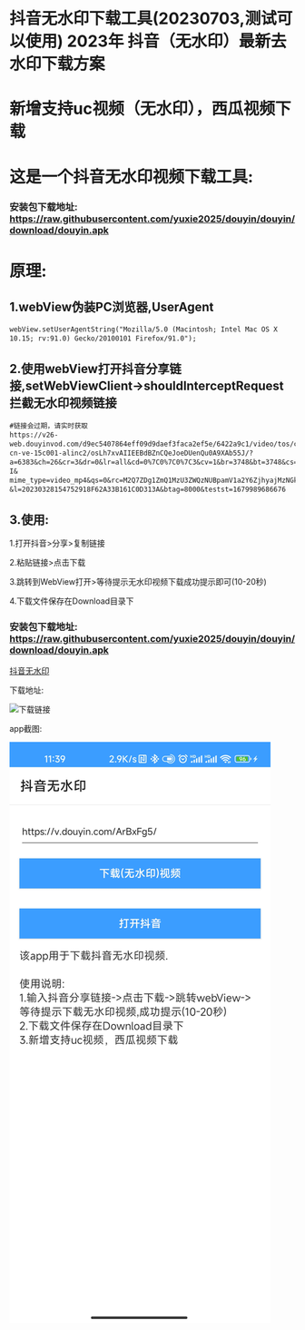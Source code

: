 # 抖音无水印下载工具(20230703,测试可以使用) 2023年 抖音（无水印）最新去水印下载方案
# 新增支持uc视频（无水印），西瓜视频下载

# 这是一个抖音无水印视频下载工具:

### 安装包下载地址: https://raw.githubusercontent.com/yuxie2025/douyin/douyin/download/douyin.apk

# 原理:

## 1.webView伪装PC浏览器,UserAgent

```
webView.setUserAgentString("Mozilla/5.0 (Macintosh; Intel Mac OS X 10.15; rv:91.0) Gecko/20100101 Firefox/91.0");
```

## 2.使用webView打开抖音分享链接,setWebViewClient->shouldInterceptRequest拦截无水印视频链接

```
#链接会过期，请实时获取
https://v26-web.douyinvod.com/d9ec5407864eff09d9daef3faca2ef5e/6422a9c1/video/tos/cn/tos-cn-ve-15c001-alinc2/osLh7xvAIIEEBdBZnCQeJoeDUenQu0A9XAb55J/?
a=6383&ch=26&cr=3&dr=0&lr=all&cd=0%7C0%7C0%7C3&cv=1&br=3748&bt=3748&cs=0&ds=4&ft=bvTKJbQQqUYqfJEZPo0OW_EklpPiX9A_ZMVJEH28f2vPD-I&
mime_type=video_mp4&qs=0&rc=M2Q7ZDg1ZmQ1MzU3ZWQzNUBpamV1a2Y6ZjhyajMzNGkzM0BjMV81YmJhX2ExL15hNTMwYSNrbjRvcjRvc2RgLS1kLS9zcw%3D%3D
&l=20230328154752918F62A33B161C0D313A&btag=8000&testst=1679989686676
```

## 3.使用:

1.打开抖音>分享>复制链接

2.粘贴链接>点击下载

3.跳转到WebView打开>等待提示无水印视频下载成功提示即可(10-20秒)

4.下载文件保存在Download目录下

### 安装包下载地址: https://raw.githubusercontent.com/yuxie2025/douyin/douyin/download/douyin.apk

[抖音无水印](https://raw.githubusercontent.com/yuxie2025/douyin/douyin/download/douyin.apk) 

下载地址:

![下载链接](https://raw.githubusercontent.com/yuxie2025/douyin/douyin/download/download_qr.png)

app截图:

![app主页截图](https://raw.githubusercontent.com/yuxie2025/douyin/douyin/download/home.png)